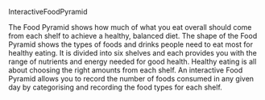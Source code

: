 
InteractiveFoodPyramid


The Food Pyramid shows how much of what you eat overall should come from each shelf to achieve a healthy, balanced diet. The shape of the Food Pyramid shows the types of foods and drinks people need to eat most for healthy eating. It is divided into six shelves and each provides you with the range of nutrients and energy needed for good health. Healthy eating is all about choosing the right amounts from each shelf. An interactive Food Pyramid allows you to record the number of foods consumed in any given day by categorising and recording the food types for each shelf.
